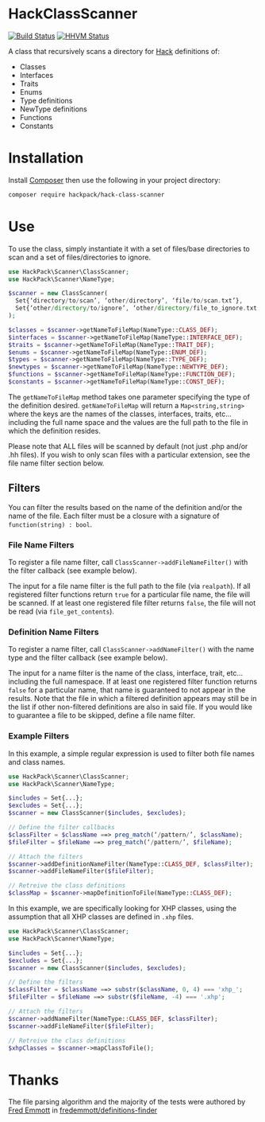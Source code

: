 HackClassScanner
================
[![Build Status](https://travis-ci.org/HackPack/HackClassScanner.svg)](https://travis-ci.org/HackPack/HackClassScanner)
[![HHVM Status](http://hhvm.h4cc.de/badge/hackpack/hack-class-scanner.svg)](http://hhvm.h4cc.de/package/hackpack/hack-class-scanner)

A class that recursively scans a directory for [Hack](http://hacklang.org/) definitions of:

* Classes
* Interfaces
* Traits
* Enums
* Type definitions
* NewType definitions
* Functions
* Constants

Installation
===========

Install [Composer](https://getcomposer.org/download/) then use the following in your project directory:

```bash
composer require hackpack/hack-class-scanner
```

Use
===

To use the class, simply instantiate it with a set of files/base directories to scan and a set of files/directories to ignore.

```php
use HackPack\Scanner\ClassScanner;
use HackPack\Scanner\NameType;

$scanner = new ClassScanner(
  Set{‘directory/to/scan’, ‘other/directory’, ‘file/to/scan.txt’},
  Set{‘other/directory/to/ignore’, ‘other/directory/file_to_ignore.txt’}
);

$classes = $scanner->getNameToFileMap(NameType::CLASS_DEF);
$interfaces = $scanner->getNameToFileMap(NameType::INTERFACE_DEF);
$traits = $scanner->getNameToFileMap(NameType::TRAIT_DEF);
$enums = $scanner->getNameToFileMap(NameType::ENUM_DEF);
$types = $scanner->getNameToFileMap(NameType::TYPE_DEF);
$newtypes = $scanner->getNameToFileMap(NameType::NEWTYPE_DEF);
$functions = $scanner->getNameToFileMap(NameType::FUNCTION_DEF);
$constants = $scanner->getNameToFileMap(NameType::CONST_DEF);
```

The `getNameToFileMap` method takes one parameter specifying the type of the definition desired.  `getNameToFileMap` will return a `Map<string,string>` where the keys are the names of the classes, interfaces, traits, etc...
including the full name space and the values are the full path to the file in which the definition resides.

Please note that ALL files will be scanned by default (not just .php and/or .hh files).  If you wish to only scan files with a particular extension, see the file name filter section below.

## Filters

You can filter the results based on the name of the definition and/or the name of the file. Each filter must be a closure with a signature of `function(string) : bool`.

### File Name Filters

To register a file name filter, call `ClassScanner->addFileNameFilter()` with the filter callback (see example below).

The input for a file name filter is the full path to the file (via `realpath`).  If all registered filter functions return `true` for a particular file name, the file will be scanned.
If at least one registered file filter returns `false`, the file will not be read (via `file_get_contents`).

### Definition Name Filters

To register a name filter, call `ClassScanner->addNameFilter()` with the name type and the filter callback (see example below).

The input for a name filter is the name of the class, interface, trait, etc...  including the full namespace. If at least one registered filter function returns `false` for a particular name, that name
is guaranteed to not appear in the results. Note that the file in which a filtered definition appears may still be in the list if other non-filtered definitions are also in said file.
If you would like to guarantee a file to be skipped, define a file name filter.

### Example Filters

In this example, a simple regular expression is used to filter both file names and class names.
```php
use HackPack\Scanner\ClassScanner;
use HackPack\Scanner\NameType;

$includes = Set{...};
$excludes = Set{...};
$scanner = new ClassScanner($includes, $excludes);

// Define the filter callbacks
$classFilter = $className ==> preg_match(‘/pattern/’, $className);
$fileFilter = $fileName ==> preg_match(‘/pattern/’, $fileName);

// Attach the filters
$scanner->addDefinitionNameFilter(NameType::CLASS_DEF, $classFilter);
$scanner->addFileNameFilter($fileFilter);

// Retreive the class definitions
$classMap = $scanner->mapDefinitionToFile(NameType::CLASS_DEF);
```

In this example, we are specifically looking for XHP classes, using the assumption that all XHP classes are defined in `.xhp` files.
```php
use HackPack\Scanner\ClassScanner;
use HackPack\Scanner\NameType;

$includes = Set{...};
$excludes = Set{...};
$scanner = new ClassScanner($includes, $excludes);

// Define the filters
$classFilter = $className ==> substr($className, 0, 4) === 'xhp_';
$fileFilter = $fileName ==> substr($fileName, -4) === '.xhp';

// Attach the filters
$scanner->addNameFilter(NameType::CLASS_DEF, $classFilter);
$scanner->addFileNameFilter($fileFilter);

// Retreive the class definitions
$xhpClasses = $scanner->mapClassToFile();
```

Thanks
======

The file parsing algorithm and the majority of the tests were authored by [Fred Emmott](https://github.com/fredemmott) in [fredemmott/definitions-finder](https://github.com/fredemmott/definitions-finder)


